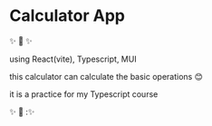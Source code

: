 # Calculator App

✨ :rainbow: ✨

using React(vite), Typescript, MUI

this calculator can calculate the basic operations :blush:

it is a practice for my Typescript course

✨ :rainbow: :✨
